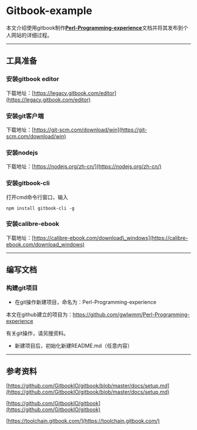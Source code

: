 # Gitbook-example

本文介绍使用gitbook制作[**Perl-Programming-experience**](https://github.com/gwlwmm/Perl-Programming-experience)文档并将其发布到个人网站的详细过程。

---

## 工具准备

### 安装gitbook editor

下载地址：[https://legacy.gitbook.com/editor](https://legacy.gitbook.com/editor)

### 安装git客户端

下载地址：[https://git-scm.com/download/win](https://git-scm.com/download/win)

### 安装nodejs

下载地址：[https://nodejs.org/zh-cn/](https://nodejs.org/zh-cn/)

### 安装gitbook-cli

打开cmd命令行窗口，输入

```
npm install gitbook-cli -g
```

### 安装calibre-ebook

下载地址：[https://calibre-ebook.com/download\_windows](https://calibre-ebook.com/download_windows)

---

## 编写文档

### 构建git项目

* 在git操作新建项目，命名为：Perl-Programming-experience

本文在github建立的项目为：https://github.com/gwlwmm/Perl-Programming-experience

有关git操作，请另搜资料。

* 新建项目后，初始化新建README.md（任意内容）

---

## 参考资料

[https://github.com/GitbookIO/gitbook/blob/master/docs/setup.md](https://github.com/GitbookIO/gitbook/blob/master/docs/setup.md)

[https://github.com/GitbookIO/gitbook](https://github.com/GitbookIO/gitbook)

[https://toolchain.gitbook.com/](https://toolchain.gitbook.com/)

